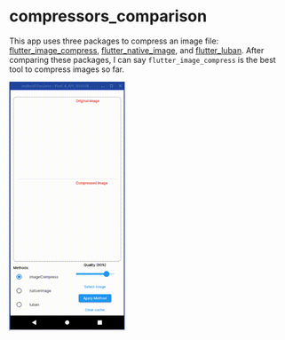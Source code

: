 # compressors_comparison

This app uses three packages to compress an image file: [flutter_image_compress](https://pub.dev/packages/flutter_image_compress), [flutter_native_image](https://pub.dev/packages/flutter_native_image), and [flutter_luban](https://github.com/crazecoder/flutter_luban). After comparing these packages, I can say `flutter_image_compress` is the best tool to compress images so far.

![preview](video.gif)